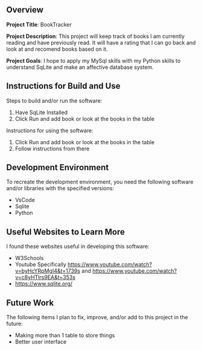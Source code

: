 ## Overview

**Project Title**: BookTracker

**Project Description**: This project will keep track of books I am currently reading and have previously read. It will have a rating that I can go back and look at and
recomend books based on it. 

**Project Goals**: I hope to apply my MySql skills with my Python skills to understand SqLite and make an affective database system.

## Instructions for Build and Use

Steps to build and/or run the software:

1. Have SqLite Installed
2. Click Run and add book or look at the books in the table


Instructions for using the software:

1. Click Run and add book or look at the books in the table
2. Follow instructions from there


## Development Environment 

To recreate the development environment, you need the following software and/or libraries with the specified versions:

* VsCode
* Sqlite
* Python

## Useful Websites to Learn More

I found these websites useful in developing this software:

* W3Schools
* Youtube Specifically https://www.youtube.com/watch?v=byHcYRpMgI4&t=1739s and https://www.youtube.com/watch?v=c8yHTlrs9EA&t=353s
* https://www.sqlite.org/

## Future Work

The following items I plan to fix, improve, and/or add to this project in the future:

* Making more than 1 table to store things
* Better user interface